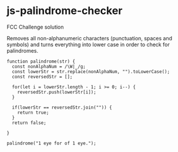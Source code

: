 # js-palindrome-checker
FCC Challenge solution

Removes all non-alphanumeric characters (punctuation, spaces and symbols) and turns everything into lower case in order to check for palindromes.

```
function palindrome(str) {
  const nonAlphaNum = /\W|_/g;
  const lowerStr = str.replace(nonAlphaNum, "").toLowerCase();
  const reversedStr = [];

  for(let i = lowerStr.length - 1; i >= 0; i--) {
    reversedStr.push(lowerStr[i]);
  }

  if(lowerStr == reversedStr.join("")) {
    return true;
  }
  return false;
  
}

palindrome("1 eye for of 1 eye.");
```
